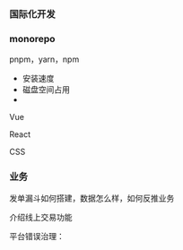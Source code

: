 ### 国际化开发

### monorepo

pnpm，yarn，npm 

- 安装速度
- 磁盘空间占用
- 

Vue

React

CSS

### 业务

发单漏斗如何搭建，数据怎么样，如何反推业务

介绍线上交易功能

平台错误治理：

